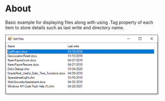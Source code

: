 ﻿# About

Basic example for displaying files along with using .Tag property of each item to store details such as last write and directory name.

![img](assets/GetFiles.png)